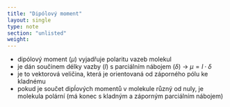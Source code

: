 ```yaml
---
title: "Dipólový moment"
layout: single
type: note
section: "unlisted"
weight: 
---
```

- dipólový moment ($\mu$) vyjadřuje polaritu vazeb molekul
- je dán součinem délky vazby ($l$) s parciálním nábojem ($\delta$) -> $\mu =l\cdot \delta$
- je to vektorová veličina, která je orientovaná od záporného pólu ke kladnému
- pokud je součet dipĺových momentů v molekule různý od nuly, je molekula polární (má konec s kladným a záporným parciálním nábojem)